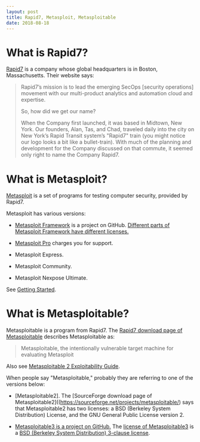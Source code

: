 ```yaml
---
layout: post
title: Rapid7, Metasploit, Metasploitable
date: 2018-08-18
---
```


# What is Rapid7?

[Rapid7](https://www.rapid7.com/) is a company whose global headquarters is in Boston, Massachusetts. Their website says:

> Rapid7’s mission is to lead the emerging SecOps [security operations] movement with our multi-product analytics and automation cloud and expertise.
>
> So, how did we get our name?
>
> When the Company first launched, it was based in Midtown, New York. Our founders, Alan, Tas, and Chad, traveled daily into the city on New York’s Rapid Transit system’s "Rapid7" train (you might notice our logo looks a bit like a bullet-train). With much of the planning and development for the Company discussed on that commute, it seemed only right to name the Company Rapid7.

# What is Metasploit?

[Metasploit](https://www.metasploit.com/) is a set of programs for testing computer security, provided by Rapid7.

Metasploit has various versions:

* [Metasploit Framework](https://github.com/rapid7/metasploit-framework) is a project on GitHub. [Different parts of Metasploit Framework have different licenses.](https://github.com/rapid7/metasploit-framework/blob/master/LICENSE)

* [Metasploit Pro](https://www.rapid7.com/products/metasploit/download/pro/) charges you for support.

* Metasploit Express.

* Metasploit Community.

* Metasploit Nexpose Ultimate.

See [Getting Started](https://metasploit.help.rapid7.com/docs).

# What is Metasploitable?

Metasploitable is a program from Rapid7. The [Rapid7 download page of Metasploitable](https://information.rapid7.com/download-metasploitable-2017.html) describes Metasploitable as:

> Metasploitable, the intentionally vulnerable target machine for evaluating Metasploit

Also see [Metasploitable 2 Exploitability Guide](https://metasploit.help.rapid7.com/docs/metasploitable-2-exploitability-guide).

When people say "Metasploitable," probably they are referring to one of the versions below:

* [Metasploitable2]. The [SourceForge download page of Metasploitable2]((https://sourceforge.net/projects/metasploitable/) says that Metasploitable2 has two licenses: a BSD (Berkeley System Distribution) License, and the GNU General Public License version 2.

* [Metasploitable3 is a project on GitHub.](https://github.com/rapid7/metasploitable3) The [license of Metasploitable3](https://github.com/rapid7/metasploitable3/blob/master/LICENSE) is a [BSD (Berkeley System Distribution) 3-clause license](https://opensource.org/licenses/BSD-3-Clause).
